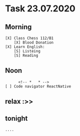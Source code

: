 # Task 23.07.2020

## Morning
 <!-- *   * -->
	[X] Class Chess 112/B1
        [X] Blood Donation
	[X] Learn English:
		[S] Listeing 
		[S] Reading
## Noon
	      <!-- *   * -->
	[ ] Code navigator ReactNative
## relax :>>
## tonight
	....
			        
